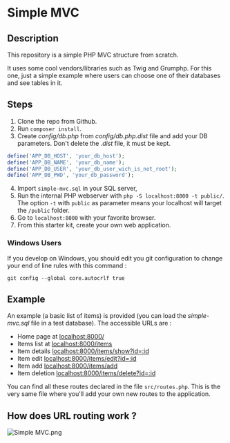 # Simple MVC

## Description

This repository is a simple PHP MVC structure from scratch.

It uses some cool vendors/libraries such as Twig and Grumphp.
For this one, just a simple example where users can choose one of their databases and see tables in it.

## Steps

1. Clone the repo from Github.
2. Run `composer install`.
3. Create *config/db.php* from *config/db.php.dist* file and add your DB parameters. Don't delete the *.dist* file, it must be kept.
```php
define('APP_DB_HOST', 'your_db_host');
define('APP_DB_NAME', 'your_db_name');
define('APP_DB_USER', 'your_db_user_wich_is_not_root');
define('APP_DB_PWD', 'your_db_password');
```
4. Import `simple-mvc.sql` in your SQL server,
5. Run the internal PHP webserver with `php -S localhost:8000 -t public/`. The option `-t` with `public` as parameter means your localhost will target the `/public` folder.
6. Go to `localhost:8000` with your favorite browser.
7. From this starter kit, create your own web application.

### Windows Users

If you develop on Windows, you should edit you git configuration to change your end of line rules with this command :

`git config --global core.autocrlf true`

## Example 

An example (a basic list of items) is provided (you can load the *simple-mvc.sql* file in a test database). The accessible URLs are :

* Home page at [localhost:8000/](localhost:8000/)
* Items list at [localhost:8000/items](localhost:8000/items)
* Item details [localhost:8000/items/show?id=:id](localhost:8000/item/show?id=2)
* Item edit [localhost:8000/items/edit?id=:id](localhost:8000/items/edit?id=2)
* Item add [localhost:8000/items/add](localhost:8000/items/add)
* Item deletion [localhost:8000/items/delete?id=:id](localhost:8000/items/delete?id=2)

You can find all these routes declared in the file `src/routes.php`. This is the very same file where you'll add your own new routes to the application.

## How does URL routing work ?

![Simple MVC.png](https://raw.githubusercontent.com/WildCodeSchool/simple-mvc/master/Simple%20-%20MVC.png)
